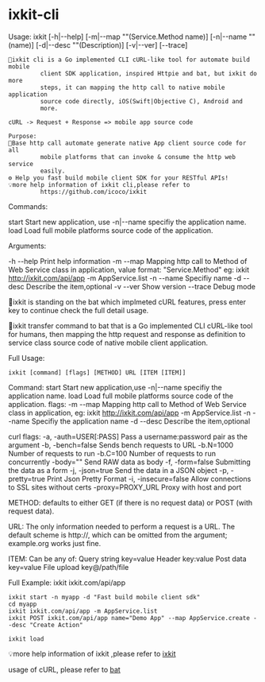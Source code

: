 # ixkit-cli

Usage: ixkit <Command> [-h|--help] [-m|--map "<value>"(Service.Method name)]
             [-n|--name "<value>"(name)] [-d|--desc "<value>"(Description)]
             [-v|--ver] [--trace]

             
	🐙ixkit cli is a Go implemented CLI cURL-like tool for automate build mobile
             client SDK application, inspired Httpie and bat, but ixkit do more
             steps, it can mapping the http call to native mobile application
             source code directly, iOS(Swift|Objective C), Android and
             more.

	cURL -> Request + Response => mobile app source code

	Purpose:
	🚀Base http call automate generate native App client source code for all
             mobile platforms that can invoke & consume the http web service
             easily.
	⚙️ Help you fast build mobile client SDK for your RESTful APIs!
	💡more help information of ixkit cli,please refer to
             https://github.com/icoco/ixkit


Commands:

  start  Start new application, use -n|--name <name> specifiy the application
          name.
  load   Load full mobile platforms source code of the application.

Arguments:

  -h  --help   Print help information
  -m  --map    Mapping http call to Method of Web Service class in application,
               value format: "Service.Method" 
 eg: ixkit http://ixkit.com/api/app -m AppService.list
  -n  --name   Specifiy name
  -d  --desc   Describe the item,optional
  -v  --ver    Show version
      --trace  Debug mode

🚦ixkit is standing on the bat which implmeted cURL features, press enter key to continue check the full detail usage.

🐙ixkit transfer command to bat that is a Go implemented CLI cURL-like tool for humans, then mapping the http request and response as definition to service class source code of native mobile client application. 

Full Usage:

	ixkit [command] [flags] [METHOD] URL [ITEM [ITEM]] 

Command:
  start  Start new application,use -n|--name <name> specifiy the application name.
  load   Load full mobile platforms source code of the application.
flags:
  -m  --map   Mapping http call to Method of Web Service class in application,
 		eg: ixkit http://ixkit.com/api/app -m AppService.list
  -n  --name  Specifiy the application name
  -d  --desc  Describe the item,optional

curl flags:
  -a, -auth=USER[:PASS]       Pass a username:password pair as the argument
  -b, -bench=false            Sends bench requests to URL
  -b.N=1000                   Number of requests to run
  -b.C=100                    Number of requests to run concurrently
  -body=""                    Send RAW data as body
  -f, -form=false             Submitting the data as a form
  -j, -json=true              Send the data in a JSON object
  -p, -pretty=true            Print Json Pretty Format
  -i, -insecure=false         Allow connections to SSL sites without certs
  -proxy=PROXY_URL            Proxy with host and port

METHOD:
  defaults to either GET (if there is no request data) or POST (with request data).

URL:
  The only information needed to perform a request is a URL. The default scheme is http://,
  which can be omitted from the argument; example.org works just fine.

ITEM:
  Can be any of:
    Query string   key=value
    Header         key:value
    Post data      key=value
    File upload    key@/path/file

Full Example:
	ixkit ixkit.com/api/app
	
	ixkit start -n myapp -d "Fast build mobile client sdk"
	cd myapp
	ixkit ixkit.com/api/app -m AppService.list 
	ixkit POST ixkit.com/api/app name="Demo App" --map AppService.create --desc "Create Action"
	
	ixkit load


💡more help information of ixkit ,please refer to <a href="http://www.ixkit.com">ixkit</a>

usage of cURL, please refer to <a href="https://github.com/astaxie/bat">bat</a>
